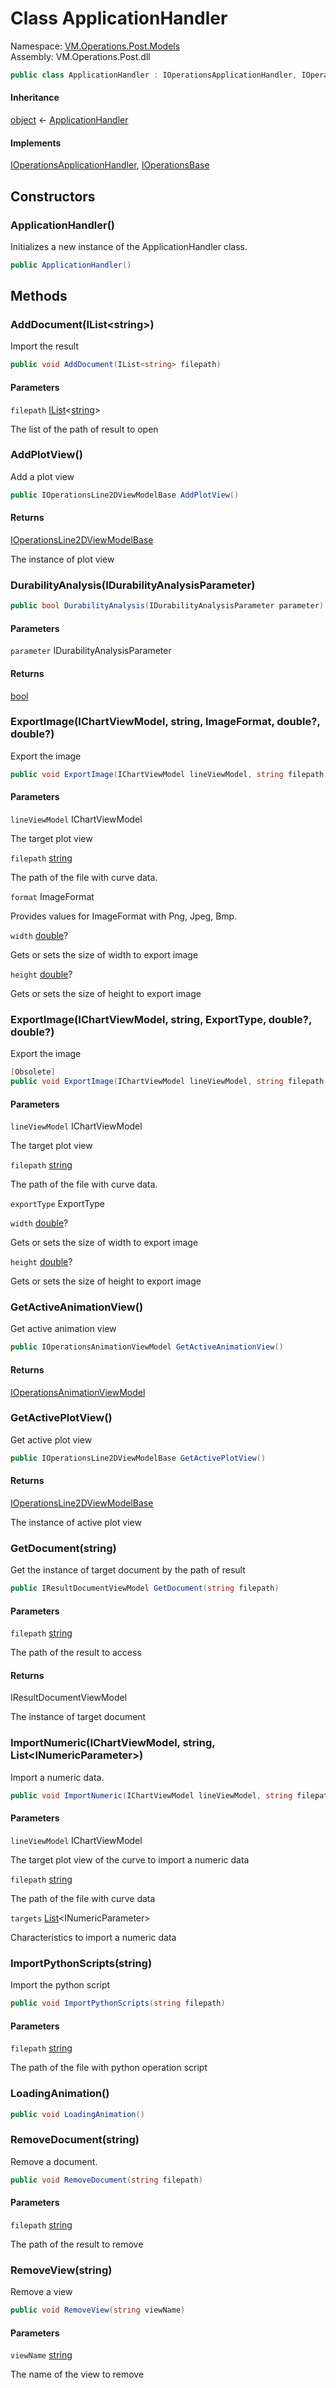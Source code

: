 # Class ApplicationHandler

Namespace: [VM.Operations.Post.Models](VM.Operations.Post.Models.md)  
Assembly: VM.Operations.Post.dll  

```csharp
public class ApplicationHandler : IOperationsApplicationHandler, IOperationsBase
```

#### Inheritance

[object](https://learn.microsoft.com/dotnet/api/system.object) ← 
[ApplicationHandler](VM.Operations.Post.Models.ApplicationHandler.md)

#### Implements

[IOperationsApplicationHandler](VM.Operations.Post.Interfaces.IOperationsApplicationHandler.md), 
[IOperationsBase](VM.Operations.Post.Interfaces.IOperationsBase.md)

## Constructors

### ApplicationHandler\(\)

Initializes a new instance of the ApplicationHandler class.

```csharp
public ApplicationHandler()
```

## Methods

### AddDocument\(IList<string\>\)

Import the result

```csharp
public void AddDocument(IList<string> filepath)
```

#### Parameters

`filepath` [IList](https://learn.microsoft.com/dotnet/api/system.collections.generic.ilist\-1)<[string](https://learn.microsoft.com/dotnet/api/system.string)\>

The list of the path of result to open

### AddPlotView\(\)

Add a plot view

```csharp
public IOperationsLine2DViewModelBase AddPlotView()
```

#### Returns

 [IOperationsLine2DViewModelBase](VM.Operations.Post.Interfaces.IOperationsLine2DViewModelBase.md)

The instance of plot view

### DurabilityAnalysis\(IDurabilityAnalysisParameter\)

```csharp
public bool DurabilityAnalysis(IDurabilityAnalysisParameter parameter)
```

#### Parameters

`parameter` IDurabilityAnalysisParameter

#### Returns

 [bool](https://learn.microsoft.com/dotnet/api/system.boolean)

### ExportImage\(IChartViewModel, string, ImageFormat, double?, double?\)

Export the image

```csharp
public void ExportImage(IChartViewModel lineViewModel, string filepath, ImageFormat format, double? width = null, double? height = null)
```

#### Parameters

`lineViewModel` IChartViewModel

The target plot view

`filepath` [string](https://learn.microsoft.com/dotnet/api/system.string)

The path of the file with curve data.​

`format` ImageFormat

Provides values for ImageFormat with Png, Jpeg, Bmp.​

`width` [double](https://learn.microsoft.com/dotnet/api/system.double)?

Gets or sets the size of width to export image​

`height` [double](https://learn.microsoft.com/dotnet/api/system.double)?

Gets or sets  the size of height to export image​

### ExportImage\(IChartViewModel, string, ExportType, double?, double?\)

Export the image

```csharp
[Obsolete]
public void ExportImage(IChartViewModel lineViewModel, string filepath, ExportType exportType, double? width = null, double? height = null)
```

#### Parameters

`lineViewModel` IChartViewModel

The target plot view

`filepath` [string](https://learn.microsoft.com/dotnet/api/system.string)

The path of the file with curve data.​

`exportType` ExportType

`width` [double](https://learn.microsoft.com/dotnet/api/system.double)?

Gets or sets the size of width to export image​

`height` [double](https://learn.microsoft.com/dotnet/api/system.double)?

Gets or sets  the size of height to export image​

### GetActiveAnimationView\(\)

Get active animation view

```csharp
public IOperationsAnimationViewModel GetActiveAnimationView()
```

#### Returns

 [IOperationsAnimationViewModel](VM.Operations.Post.Interfaces.IOperationsAnimationViewModel.md)

### GetActivePlotView\(\)

Get active plot view​

```csharp
public IOperationsLine2DViewModelBase GetActivePlotView()
```

#### Returns

 [IOperationsLine2DViewModelBase](VM.Operations.Post.Interfaces.IOperationsLine2DViewModelBase.md)

The instance of active plot view​

### GetDocument\(string\)

Get the instance of target document by the path of result​

```csharp
public IResultDocumentViewModel GetDocument(string filepath)
```

#### Parameters

`filepath` [string](https://learn.microsoft.com/dotnet/api/system.string)

The path of the result to access​

#### Returns

 IResultDocumentViewModel

The instance of target document​

### ImportNumeric\(IChartViewModel, string, List<INumericParameter\>\)

Import a numeric data.​

```csharp
public void ImportNumeric(IChartViewModel lineViewModel, string filepath, List<INumericParameter> targets)
```

#### Parameters

`lineViewModel` IChartViewModel

The target plot view of the curve to import a numeric data​

`filepath` [string](https://learn.microsoft.com/dotnet/api/system.string)

The path of the file with curve data​

`targets` [List](https://learn.microsoft.com/dotnet/api/system.collections.generic.list\-1)<INumericParameter\>

Characteristics to import a numeric data​

### ImportPythonScripts\(string\)

Import the python script

```csharp
public void ImportPythonScripts(string filepath)
```

#### Parameters

`filepath` [string](https://learn.microsoft.com/dotnet/api/system.string)

The path of the file with python operation script​

### LoadingAnimation\(\)

```csharp
public void LoadingAnimation()
```

### RemoveDocument\(string\)

Remove a document.​

```csharp
public void RemoveDocument(string filepath)
```

#### Parameters

`filepath` [string](https://learn.microsoft.com/dotnet/api/system.string)

The path of the result to remove​

### RemoveView\(string\)

Remove a view

```csharp
public void RemoveView(string viewName)
```

#### Parameters

`viewName` [string](https://learn.microsoft.com/dotnet/api/system.string)

The name of the view to remove​


